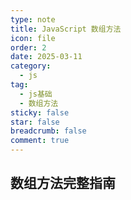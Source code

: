 ```yaml
---
type: note
title: JavaScript 数组方法
icon: file
order: 2
date: 2025-03-11
category:
  - js
tag:
  - js基础
  - 数组方法
sticky: false
star: false
breadcrumb: false
comment: true
---
```


## 数组方法完整指南






